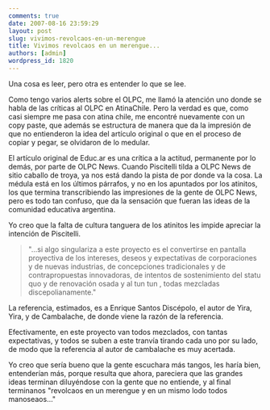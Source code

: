 ```yaml
---
comments: true
date: 2007-08-16 23:59:29
layout: post
slug: vivimos-revolcaos-en-un-merengue
title: Vivimos revolcaos en un merengue...
authors: [admin]
wordpress_id: 1820
---
```


Una cosa es leer, pero otra es entender lo que se lee.

Como tengo varios alerts sobre el OLPC, me llamó la atención uno donde se habla de las críticas al OLPC en AtinaChile. Pero la verdad es que, como casi siempre me pasa con atina chile, me encontré nuevamente con un copy paste, que además se estructura de manera que da la impresión de que no entienderon la idea del artículo original o que en el proceso de copiar y pegar, se olvidaron de lo medular.

El artículo original de Educ.ar es una crítica a la actitud, permanente por lo demás, por parte de OLPC News. Cuando Piscitelli tilda a OLPC News de sitio caballo de troya, ya nos está dando la pista de por donde va la cosa. La médula está en los últimos párrafos, y no en los apuntados por los atinitos, los que termina transcribiendo las impresiones de la gente de OLPC News, pero es todo tan confuso, que da la sensación que fueran las ideas de la comunidad educativa argentina.

Yo creo que la falta de cultura tanguera de los atinitos les impide apreciar la intención de Piscitelli.

> "...si algo singulariza a este proyecto es el convertirse en pantalla proyectiva de los intereses, deseos y expectativas de corporaciones y de nuevas industrias, de concepciones tradicionales y de contrapropuestas innovadoras, de intentos de sostenimiento del statu quo y de renovación osada y al tun tun , todas mezcladas discepolianamente."

La referencia, estimados, es a Enrique Santos Discépolo, el autor de Yira, Yira, y de Cambalache, de donde viene la razón de la referencia.

Efectivamente, en este proyecto van todos mezclados, con tantas expectativas, y todos se suben a este tranvía tirando cada uno por su lado, de modo que la referencia al autor de cambalache es muy acertada.

Yo creo que sería bueno que la gente escuchara más tangos, les haría bien, entenderían más, porque resulta que ahora, pareciera que las grandes ideas terminan diluyéndose con la gente que no entiende, y al final terminanos "revolcaos en un merengue y en un mismo lodo todos manoseaos..."
